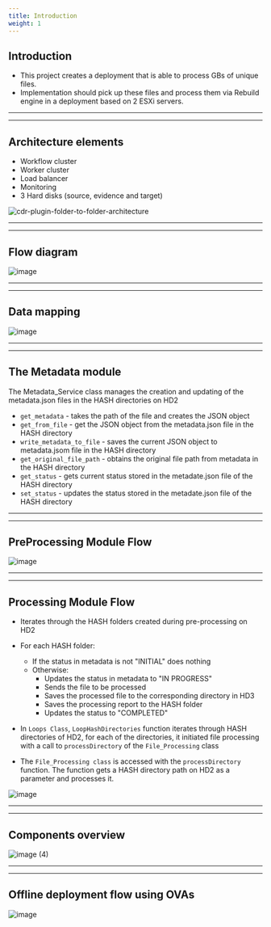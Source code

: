 ```yaml
---
title: Introduction
weight: 1
---
```


## Introduction 

- This project creates a deployment that is able to process GBs of unique files. 
- Implementation should pick up these files and process them via Rebuild engine in a deployment based on 2 ESXi servers.

---
---

## Architecture elements

- Workflow cluster
- Worker cluster
- Load balancer
- Monitoring
- 3 Hard disks (source, evidence and target)

![cdr-plugin-folder-to-folder-architecture](https://user-images.githubusercontent.com/70108899/113837900-907a0c80-978e-11eb-8ad6-2fc862ee1821.png)

---
---

## Flow diagram

![image](https://user-images.githubusercontent.com/70108899/113400135-a314d000-93a1-11eb-8b5f-5d9fb3679264.png)

---
---

## Data mapping

![image](https://user-images.githubusercontent.com/70108899/113837649-57da3300-978e-11eb-8ac6-77ef13db2562.png)

---
---

## The Metadata module

The Metadata_Service class manages the creation and updating of the metadata.json files in the HASH directories on HD2

- `get_metadata` - takes the path of the file and creates the JSON object
- `get_from_file` - get the JSON object from the metadata.json file in the HASH directory
- `write_metadata_to_file` - saves the current JSON object to metadata.jsom file in the HASH directory
- `get_original_file_path` - obtains the original file path from metadata in the HASH directory
- `get_status` - gets current status stored in the metadate.json file of the HASH directory 
- `set_status` - updates the status stored in the metadate.json file of the HASH directory 

---
---

## PreProcessing Module Flow

![image](https://user-images.githubusercontent.com/70108899/113837515-38dba100-978e-11eb-9d82-8f6c32688ca5.png)

---
---

## Processing Module Flow

- Iterates through the HASH folders created during pre-processing on HD2
- For each HASH folder:
    - If the status in metadata is not "INITIAL" does nothing
    - Otherwise:
        - Updates the status in metadata to "IN PROGRESS"
        - Sends the file to be processed
        - Saves the processed file to the corresponding directory in HD3
        - Saves the processing report to the HASH folder
        - Updates the status to "COMPLETED"

- In `Loops Class`, `LoopHashDirectories` function iterates through HASH directories of HD2, for each of the directories, it initiated file processing with a call to `processDirectory` of the `File_Processing` class

- The `File_Processing class` is accessed with the `processDirectory` function. The function gets a HASH directory path on HD2 as a parameter and processes it.

![image](https://user-images.githubusercontent.com/70108899/113837363-0df14d00-978e-11eb-89f2-a7046e7b8ddb.png)

---
---

## Components overview
![image (4)](https://user-images.githubusercontent.com/70108899/117103089-f64fb900-ad79-11eb-9d1a-a2b51b3d2123.png)

---
---

## Offline deployment flow using OVAs

![image](https://user-images.githubusercontent.com/70108899/117101826-56912b80-ad77-11eb-9fa6-584f409b5168.png)


